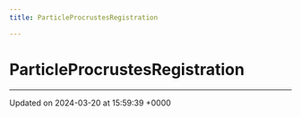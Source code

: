 ```yaml
---
title: ParticleProcrustesRegistration

---
```


# ParticleProcrustesRegistration





-------------------------------

Updated on 2024-03-20 at 15:59:39 +0000
